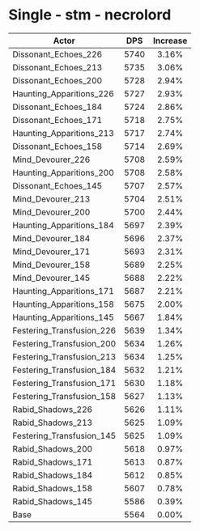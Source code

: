 # Single - stm - necrolord
| Actor | DPS | Increase |
|---|:---:|:---:|
|Dissonant_Echoes_226|5740|3.16%|
|Dissonant_Echoes_213|5735|3.06%|
|Dissonant_Echoes_200|5728|2.94%|
|Haunting_Apparitions_226|5727|2.93%|
|Dissonant_Echoes_184|5724|2.86%|
|Dissonant_Echoes_171|5718|2.75%|
|Haunting_Apparitions_213|5717|2.74%|
|Dissonant_Echoes_158|5714|2.69%|
|Mind_Devourer_226|5708|2.59%|
|Haunting_Apparitions_200|5708|2.58%|
|Dissonant_Echoes_145|5707|2.57%|
|Mind_Devourer_213|5704|2.51%|
|Mind_Devourer_200|5700|2.44%|
|Haunting_Apparitions_184|5697|2.39%|
|Mind_Devourer_184|5696|2.37%|
|Mind_Devourer_171|5693|2.31%|
|Mind_Devourer_158|5689|2.25%|
|Mind_Devourer_145|5688|2.22%|
|Haunting_Apparitions_171|5687|2.21%|
|Haunting_Apparitions_158|5675|2.00%|
|Haunting_Apparitions_145|5667|1.84%|
|Festering_Transfusion_226|5639|1.34%|
|Festering_Transfusion_200|5634|1.26%|
|Festering_Transfusion_213|5634|1.25%|
|Festering_Transfusion_184|5632|1.21%|
|Festering_Transfusion_171|5630|1.18%|
|Festering_Transfusion_158|5627|1.13%|
|Rabid_Shadows_226|5626|1.11%|
|Rabid_Shadows_213|5625|1.09%|
|Festering_Transfusion_145|5625|1.09%|
|Rabid_Shadows_200|5618|0.97%|
|Rabid_Shadows_171|5613|0.87%|
|Rabid_Shadows_184|5612|0.85%|
|Rabid_Shadows_158|5607|0.78%|
|Rabid_Shadows_145|5586|0.39%|
|Base|5564|0.00%|
